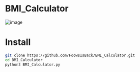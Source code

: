 # BMI_Calculator
![image](https://github.com/user-attachments/assets/283ac1e9-da0a-4d70-8397-59383e39478b)

# Install
```sh
git clone https://github.com/FoowsIsBack/BMI_Calculator.git
cd BMI_Calculator
python3 BMI_Calculator.py
```
